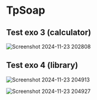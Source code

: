# TpSoap
## Test exo 3 (calculator)
![Screenshot 2024-11-23 202808](https://github.com/user-attachments/assets/347d2bfe-9848-4913-b7e4-a34ab0abbcf0)


## Test exo 4 (library)

![Screenshot 2024-11-23 204913](https://github.com/user-attachments/assets/11c93f1b-183a-4917-8dc0-40960e78a210)

![Screenshot 2024-11-23 204927](https://github.com/user-attachments/assets/8d65a84e-6aab-4fab-9ba7-9e8b368f442c)
